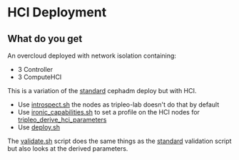 # HCI Deployment

## What do you get

An overcloud deployed with network isolation containing:

- 3 Controller
- 3 ComputeHCI

This is a variation of the [standard](../standard) cephadm deploy
but with HCI.

- Use [introspect.sh](introspect.sh) the nodes as tripleo-lab doesn't do that by default
- Use [ironic_capabilities.sh](ironic_capabilities.sh) to set a profile on the HCI nodes for [tripleo_derive_hci_parameters](https://review.opendev.org/#/c/746595)
- Use [deploy.sh](deploy.sh)

The [validate.sh](validate.sh) script does the same things as
the [standard](../standard) validation script but also looks
at the derived parameters.
